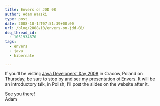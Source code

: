 ```yaml
---
title: Envers on JDD 08
author: Adam Warski
type: post
date: 2008-10-14T07:51:39+00:00
url: /blog/2008/10/envers-on-jdd-08/
dsq_thread_id:
  - 1051934670
tags:
  - envers
  - java
  - hibernate

---
```

If you&#8217;ll be visting [Java Developers&#8217; Day 2008][1] in Cracow, Poland on Thursday, be sure to stop by and see my presentation of [Envers][2]. It will be an introductory talk, in Polish; I&#8217;ll post the slides on the website after it.

See you there!  
Adam

 [1]: http://08.jdd.org.pl/
 [2]: http://www.jboss.org/envers

